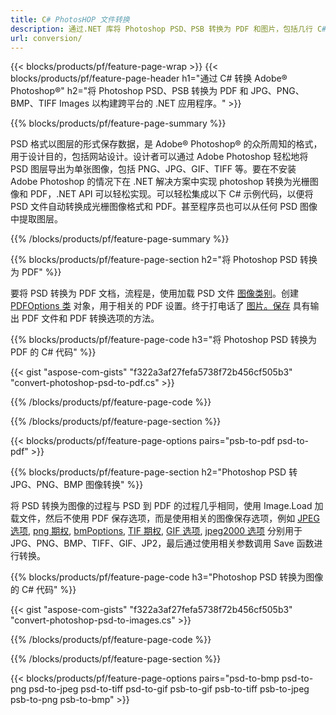 ```yaml
---
title: C# PhotosHOP 文件转换
description: 通过.NET 库将 Photoshop PSD、PSB 转换为 PDF 和图片，包括几行 C# 代码，包括 BMP、JPG、PNG、TIFF。
url: conversion/
---
```


{{< blocks/products/pf/feature-page-wrap >}}
{{< blocks/products/pf/feature-page-header h1="通过 C# 转换 Adobe® Photoshop®" h2="将 Photoshop PSD、PSB 转换为 PDF 和 JPG、PNG、BMP、TIFF Images 以构建跨平台的 .NET 应用程序。" >}}

{{% blocks/products/pf/feature-page-summary %}}

PSD 格式以图层的形式保存数据，是 Adobe® Photoshop® 的众所周知的格式，用于设计目的，包括网站设计。设计者可以通过 Adobe Photoshop 轻松地将 PSD 图层导出为单张图像，包括 PNG、JPG、GIF、TIFF 等。要在不安装 Adobe Photoshop 的情况下在 .NET 解决方案中实现 photoshop 转换为光栅图像和 PDF，.NET API 可以轻松实现。可以轻松集成以下 C# 示例代码，以便将 PSD 文件自动转换成光栅图像格式和 PDF。甚至程序员也可以从任何 PSD 图像中提取图层。


{{% /blocks/products/pf/feature-page-summary %}}

{{% blocks/products/pf/feature-page-section h2="将 Photoshop PSD 转换为 PDF" %}}

要将 PSD 转换为 PDF 文档，流程是，使用加载 PSD 文件 [图像类别](https://apireference.aspose.com/net/psd/aspose.psd/image)。创建 [PDFOptions 类](https://apireference.aspose.com/net/psd/aspose.psd.imageoptions/pdfoptions) 对象，用于相关的 PDF 设置。终于打电话了 [图片。保存](https://apireference.aspose.com/net/psd/aspose.psd.image/save/methods/3) 具有输出 PDF 文件和 PDF 转换选项的方法。

{{% blocks/products/pf/feature-page-code h3="将 Photoshop PSD 转换为 PDF 的 C# 代码" %}}

{{< gist "aspose-com-gists" "f322a3af27fefa5738f72b456cf505b3" "convert-photoshop-psd-to-pdf.cs" >}}

{{% /blocks/products/pf/feature-page-code %}}

{{% /blocks/products/pf/feature-page-section %}}

{{< blocks/products/pf/feature-page-options pairs="psb-to-pdf psd-to-pdf" >}}

{{% blocks/products/pf/feature-page-section h2="Photoshop PSD 转 JPG、PNG、BMP 图像转换" %}}

将 PSD 转换为图像的过程与 PSD 到 PDF 的过程几乎相同，使用 Image.Load 加载文件，然后不使用 PDF 保存选项，而是使用相关的图像保存选项，例如 [JPEG 选项](https://apireference.aspose.com/net/psd/aspose.psd.imageoptions/jpegoptions), [png 期权](https://apireference.aspose.com/net/psd/aspose.psd.imageoptions/pngoptions),  [bmPoptions](https://apireference.aspose.com/net/psd/aspose.psd.imageoptions/bmpoptions), [TIF 期权](https://apireference.aspose.com/net/psd/aspose.psd.imageoptions/tiffoptions),  [GIF 选项](https://apireference.aspose.com/net/psd/aspose.psd.imageoptions/gifoptions), [jpeg2000 选项](https://apireference.aspose.com/net/psd/aspose.psd.imageoptions/jpeg2000options) 分别用于 JPG、PNG、BMP、TIFF、GIF、JP2，最后通过使用相关参数调用 Save 函数进行转换。


{{% blocks/products/pf/feature-page-code h3="Photoshop PSD 转换为图像的 C# 代码" %}}

{{< gist "aspose-com-gists" "f322a3af27fefa5738f72b456cf505b3" "convert-photoshop-psd-to-images.cs" >}}

{{% /blocks/products/pf/feature-page-code %}}

{{% /blocks/products/pf/feature-page-section %}}

{{< blocks/products/pf/feature-page-options pairs="psd-to-bmp psd-to-png psd-to-jpeg psd-to-tiff psd-to-gif psb-to-gif psb-to-tiff psb-to-jpeg psb-to-png psb-to-bmp" >}}
